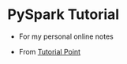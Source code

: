 # PySpark Tutorial

- For my personal online notes

- From [Tutorial Point](https://www.tutorialspoint.com/pyspark/pyspark_sparkcontext.htm)

